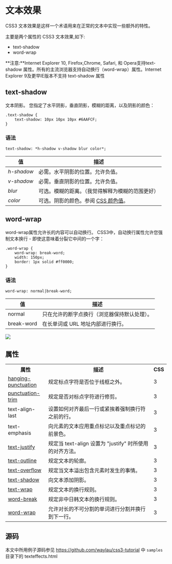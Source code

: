 文本效果
====

CSS3 文本效果是这样一个术语用来在正常的文本中实现一些额外的特性。

主要是两个属性的 CSS3 文本效果,如下:

* text-shadow
* word-wrap

**注意:**Internet Explorer 10, Firefox,Chrome, Safari, 和 Opera支持text-shadow 属性。所有的主流浏览器支持自动换行（word-wrap）属性。Internet Explorer 9及更早IE版本不支持 text-shadow 属性

## text-shadow

文本阴影。
您指定了水平阴影，垂直阴影，模糊的距离，以及阴影的颜色：

    .text-shadow {
        text-shadow: 10px 10px 10px #6AAFCF;
    }

### 语法

`text-shadow: *h-shadow v-shadow blur color*;`

| 值         | 描述                                                                                                        |
| ---------- | ----------------------------------------------------------------------------------------------------------- |
| *h-shadow* | 必需。水平阴影的位置。允许负值。                                                                            |
| *v-shadow* | 必需。垂直阴影的位置。允许负值。                                                                            |
| *blur*     | 可选。模糊的距离。（我觉得解释为模糊的范围更好）                                                            |
| *color*    | 可选。阴影的颜色。参阅 [CSS 颜色值](https://www.runoob.com/cssref/css-colors-legal.html "CSS 合法颜色值")。 |

## word-wrap

word-wrap属性允许长的内容可以自动换行。
CSS3中，自动换行属性允许您强制文本换行 - 即使这意味着分裂它中间的一个字：

    .word-wrap {
        word-wrap: break-word;
        width: 150px;
        border: 1px solid #ff0000;
    }

### 语法

`word-wrap: normal|break-word;`

| 值         | 描述                                         |
| ---------- | -------------------------------------------- |
| normal     | 只在允许的断字点换行（浏览器保持默认处理）。 |
| break-word | 在长单词或 URL 地址内部进行换行。            |

![](https://wx4.sinaimg.cn/mw2000/007slE0nly1h3x7z4efs2j30bj07o402.jpg)

## 属性

<table class="reference"> <tbody><tr> <th style="width:25%;">属性</th> <th>描述</th> <th style="width:5%;">CSS</th> </tr> <tr> <td><a href="#" title="CSS3 hanging-punctuation 属性">hanging-punctuation</a></td> <td>规定标点字符是否位于线框之外。</td> <td>3</td> </tr> <tr> <td><a href="#" title="CSS3 punctuation-trim 属性">punctuation-trim</a></td> <td>规定是否对标点字符进行修剪。</td> <td>3</td> </tr> <tr> <td>text-align-last</td> <td>设置如何对齐最后一行或紧挨着强制换行符之前的行。</td> <td>3</td> </tr> <tr> <td>text-emphasis</td> <td>向元素的文本应用重点标记以及重点标记的前景色。</td> <td>3</td> </tr> <tr> <td><a href="#" title="CSS3 text-justify 属性">text-justify</a></td> <td>规定当 text-align 设置为 "justify" 时所使用的对齐方法。</td> <td>3</td> </tr> <tr> <td><a href="#" title="CSS3 text-outline 属性">text-outline</a></td> <td>规定文本的轮廓。</td> <td>3</td> </tr> <tr> <td><a href="#" title="CSS3 text-overflow 属性">text-overflow</a></td> <td>规定当文本溢出包含元素时发生的事情。</td> <td>3</td> </tr> <tr> <td><a href="#" title="CSS3 text-shadow 属性">text-shadow</a></td> <td>向文本添加阴影。</td> <td>3</td> </tr> <tr> <td><a href="#" title="CSS3 text-wrap 属性">text-wrap</a></td> <td>规定文本的换行规则。</td> <td>3</td> </tr> <tr> <td><a href="#" title="CSS3 word-break 属性">word-break</a></td> <td>规定非中日韩文本的换行规则。</td> <td>3</td> </tr> <tr> <td><a href="#" title="CSS3 word-wrap 属性">word-wrap</a></td> <td>允许对长的不可分割的单词进行分割并换行到下一行。</td> <td>3</td> </tr> </tbody></table>

## 源码

本文中所用例子源码参见
<https://github.com/waylau/css3-tutorial> 中 `samples` 目录下的 texteffects.html